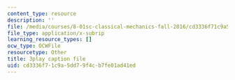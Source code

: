 ```yaml
---
content_type: resource
description: ''
file: /media/courses/8-01sc-classical-mechanics-fall-2016/cd3336f71c9a5dd79f4cb7fe01ad41ed_CcJoqITNvh0.vtt
file_type: application/x-subrip
learning_resource_types: []
ocw_type: OCWFile
resourcetype: Other
title: 3play caption file
uid: cd3336f7-1c9a-5dd7-9f4c-b7fe01ad41ed
---
```

